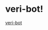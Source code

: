 # veri-bot!
[veri-bot](https://user-images.githubusercontent.com/116575775/202552422-e98c4f66-387f-4d1e-880e-2623469ce446.gif)

